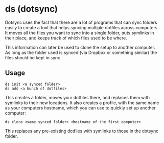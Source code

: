 ds (dotsync)
============

Dotsync uses the fact that there are a lot of programs that can sync folders easily to create a tool that helps syncing multiple dotfiles across computers. It moves all the files you want to sync into a single folder, puts symlinks in their place, and keeps track of which files used to be where.

This information can later be used to clone the setup to another computer. As long as the folder used is synced (via Dropbox or something similar) the files should be kept in sync.


Usage
-----

    ds init <a synced folder>
    ds add <a bunch of dotfiles>

This creates a folder, moves your dotfiles there, and replaces them with symlinks to their new locations. It also creates a profile, with the same name as your computers hostname, which you can use to quickly set up another computer:

    ds clone <same synced folder> <hostname of the first computer>

This replaces any pre-existing dotfiles with symlinks to those in the dotsync folder.
